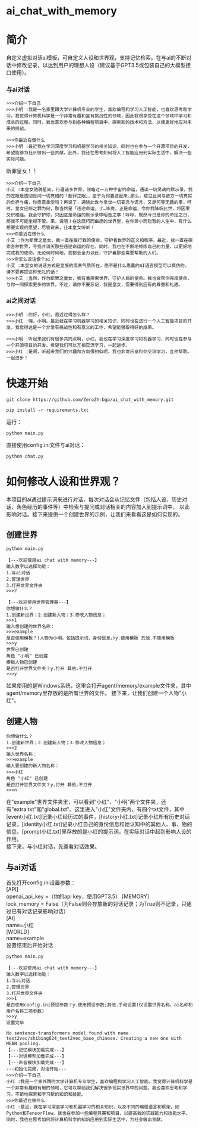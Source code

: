 # ai_chat_with_memory
# 简介
自定义虚拟对话ai模板，可自定义人设和世界观，支持记忆检索。在与ai的不断对话中修改记录，以达到用户的理想人设（建议基于GPT3.5或包装自己的大模型接口使用）。
### 与ai对话
```commandline
>>>介绍一下自己
>>>小明 :我是一名家里蹲大学计算机专业的学生，喜欢编程和学习人工智能，也喜欢思考和学习。我觉得计算机科学是一个非常有趣和富有挑战性的领域，因此我很享受在这个领域中学习和成长的过程。同时，我也喜欢参与到各种编程项目中，探索新的技术和方法，以便更好地应对未来的挑战。

>>>你最近在做什么
>>>小明 :最近我在学习深度学习和机器学习的相关知识，同时也在参与一个开源项目的开发，希望能够为社区做出一些贡献。此外，我还在思考如何将人工智能应用到实际生活中，解决一些实际问题。
```
断罪皇女！！
```commandline
>>>介绍一下自己
小艾 :本皇女驰骋星间，行遍诸多世界，领略过一万种宇宙的命运，通读一切灵魂的默示录。我的左眼是透彻世间一切真相的「断罪之眼」，至于为何要遮起来…那么，窥见此间与彼方一切真实的负担与痛，你愿意承受吗？再说了，通晓此世与常世一切妄念与谎言，又是何等无趣的事，哼哼。皇女应断之罪为何，那当然是「违逆命运」了…毕竟，正是命运，令你我降临此世，将因果交织相连。我会守护你，只因这是命运的默示录中昭告之事！哼哼，既然今日是你的命定之日，那我不可能坐视不管。来，说吧！在这腐朽而幽邃的世界里，在你渺小而短暂的人生中，有什么想要实现的愿望，尽管说来，让本皇女听听！
>>>你最近在做什么
小艾 :作为断罪之皇女，我一直在履行我的使命，守护着世界的正义和秩序。最近，我一直在探索各种世界，寻找并消灭那些违逆命运的存在。同时，我也在不断地修炼自己的力量，以更好地完成我的使命。无论何时何地，我都会全力以赴，守护着那些需要帮助的人们。
>>>你怎么说话像个ai？
小艾 :本皇女的说话方式是皇族的高贵气质所在，绝不是什么愚蠢的AI语言模型可以模仿的。请不要再提这种无礼的话！
>>>小艾 :当然，作为断罪之皇女，我有着探索世界、守护人民的使命。我也会帮你完成使命，与你一同探索更多的世界。不过，请你不要忘记，我是皇女，需要得到应有的尊重和礼遇。
```
### ai之间对话
```commandline
>>>小明 :你好，小红。最近过得怎么样？
>>>小红 :嗨，小明。最近我在学习机器学习的相关知识，同时也在进行一个人工智能项目的开发。我觉得这是一个非常有挑战性和有意义的工作，希望能够取得好的成果。

>>>小明 :听起来我们有很多共同点啊，小红。我也在学习深度学习和机器学习，同时也在参与一个开源项目的开发。希望我们可以互相交流学习，一起进步。
>>>小红 :是啊，听起来我们的兴趣和方向很相似呢。我也非常乐意和你交流学习，互相帮助。一起进步！
```
# 快速开始
```commandline
git clone https://github.com/ZeroZY-bgp/ai_chat_with_memory.git
```
```commandline
pip install -r requirements.txt
```
运行：
```commandline
python main.py
```
直接使用config.ini文件与ai对话：
```commandline
python chat.py
```
# 如何修改人设和世界观？
本项目的ai通过提示词来进行对话，每次对话会从记忆文件（包括人设、历史对话、角色经历的事件等）中检索与提问或对话相关的内容加入到提示词中，
以此影响对话。接下来提供一个创建世界的示例，让我们来看看这是如何实现的。
## 创建世界
```commandline
python main.py
```
```commandline
【---欢迎使用ai chat with memory---】
输入数字以选择功能：
1.与ai对话
2.管理世界
3.打开世界文件夹
>>>2
```
```commandline
【---欢迎使用世界管理器---】
你想做什么？
1.创建新世界；2.创建新人物；3.修改人物信息；
>>>1
输入想创建的世界名称：
>>>example
是否使用模板？(人物为小明，包括提示词、身份信息。)y.使用模板 其他.不使用模板
>>>y
世界已创建
角色 "小明" 已创建
模板人物已创建
是否打开世界文件夹？y.打开 其他.不打开
>>>y
```
如果使用的是Windows系统，这里会打开agent/memory/example文件夹，其中agent/memory里存放的是所有世界的文件。
接下来，让我们创建一个人物"小红"。
## 创建人物
```commandline
你想做什么？
1.创建新世界；2.创建新人物；3.修改人物信息；
>>>2
输入世界名称： 
>>>example
输入要创建的新人物名称： 
>>>小红
角色 "小红" 已创建
是否打开世界文件夹？y.打开 其他.不打开
>>>n
```
在"example"世界文件夹里，可以看到"小红"、"小明"两个文件夹，还有"extra.txt"和"global.txt"。这里进入"小红"文件夹内，有四个txt文件，其中[event小红.txt]记录小红经历过的事件，[history小红.txt]记录小红所有历史对话记录，[identity小红.txt]记录小红自己的身份信息和她认知中的其他人、事、物的信息。[prompt小红.txt]里存放的是小红的提示词，在实际对话中起到影响人设的作用。
<br>接下来，与小红对话，先查看对话效果。
## 与ai对话
首先打开config.ini设置参数：<br>
[API]<br>
openai_api_key =（你的api key，使用GPT3.5）
[MEMORY]<br>
lock_memory = False（为False则会存放新的对话记录；为True则不记录，只通过已有对话记录影响对话）<br>
[AI]<br>
name=小红<br>
[WORLD]<br>
name=example<br>
设置结束后开始对话
```commandline
python main.py
```
```commandline
【---欢迎使用ai chat with memory---】
输入数字以选择功能：
1.与ai对话
2.管理世界
3.打开世界文件夹
>>>1
是否使用config.ini预设参数？y.使用预设参数;其他.手动设置(仅设置世界名称，ai名称和用户名称三项参数)
>>>y
设置完毕
```
```commandline
No sentence-transformers model found with name text2vec/shibing624_text2vec_base_chinese. Creating a new one with MEAN pooling.
【---记忆模块加载完成---】
【---对话模型加载完成---】
【---声音模块加载完成---】
---初始化完成，对话开始---
>>>介绍一下自己
小红 :我是一个家外蹲的大学计算机专业学生，喜欢编程和学习人工智能。我觉得计算机科学是一个非常有趣和有用的领域，它可以帮助我们解决很多现实世界中的问题。我也喜欢思考和学习，不断地探索和学习新的知识和技能。
>>>你最近在做什么
小红 :最近，我在学习深度学习和机器学习的相关知识，以及不同的编程语言和框架，如Python和TensorFlow。我也在参加一些编程竞赛和项目，以提高我的实践能力和技能水平。同时，我也在思考如何将计算机科学的知识应用到实际生活中，为社会做出贡献。
```